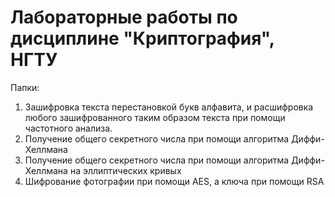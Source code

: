 ﻿# Лабораторные работы по дисциплине "Криптография", НГТУ

Папки:
1. Зашифровка текста перестановкой букв алфавита, и расшифровка любого зашифрованного таким образом текста при помощи частотного анализа.
2. Получение общего секретного числа при помощи алгоритма Диффи-Хеллмана
3. Получение общего секретного числа при помощи алгоритма Диффи-Хеллмана на эллиптических кривых
4. Шифрование фотографии при помощи AES, а ключа при помощи RSA